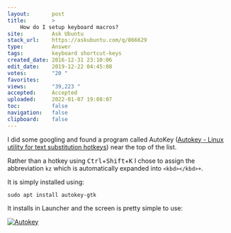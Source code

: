 ```yaml
---
layout:       post
title:        >
    How do I setup keyboard macros?
site:         Ask Ubuntu
stack_url:    https://askubuntu.com/q/866629
type:         Answer
tags:         keyboard shortcut-keys
created_date: 2016-12-31 23:10:06
edit_date:    2019-12-22 04:45:08
votes:        "20 "
favorites:    
views:        "39,223 "
accepted:     Accepted
uploaded:     2022-01-07 19:08:07
toc:          false
navigation:   false
clipboard:    false
---
```


I did some googling and found a program called AutoKey ([Autokey - Linux utility for text substitution hotkeys][4]) near the top of the list.

Rather than a hotkey using <kbd>Ctrl</kbd>+<kbd>Shift</kbd>+<kbd>K</kbd> I chose to assign the abbreviation `kz` which is automatically expanded into `<kbd></kbd>+`.

It is simply installed using:

``` 
sudo apt install autokey-gtk

```

It installs in Launcher and the screen is pretty simple to use:

[![Autokey][5]][5]


  [4]: https://saravananthirumuruganathan.wordpress.com/2010/04/14/autokey-linux-utility-for-text-substitution-hotkeys-and-desktop-automation/
  [5]: https://i.stack.imgur.com/gBAgI.png
